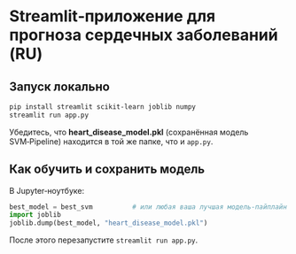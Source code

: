 
# Streamlit‑приложение для прогноза сердечных заболеваний (RU)

## Запуск локально

```bash
pip install streamlit scikit-learn joblib numpy
streamlit run app.py
```

Убедитесь, что **heart_disease_model.pkl** (сохранённая модель SVM‑Pipeline)
находится в той же папке, что и `app.py`.

## Как обучить и сохранить модель

В Jupyter‑ноутбуке:

```python
best_model = best_svm          # или любая ваша лучшая модель‑пайплайн
import joblib
joblib.dump(best_model, "heart_disease_model.pkl")
```

После этого перезапустите `streamlit run app.py`.
